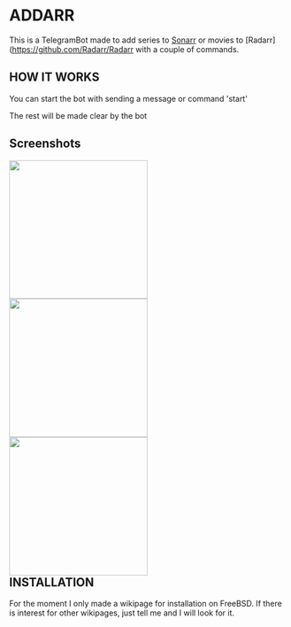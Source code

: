 # ADDARR

This is a TelegramBot made to add series to [Sonarr](https://github.com/Sonarr/Sonarr) or movies to [Radarr](https://github.com/Radarr/Radarr with a couple of commands.

## HOW IT WORKS
You can start the bot with sending a message or command 'start'

The rest will be made clear by the bot

## Screenshots
<div style="float: left">
<img src="https://i.imgur.com/gO4UGG6.png" height="250" style="padding-right: 15px">
<img src="https://i.imgur.com/6UAmcAk.png" height="250" style="padding-right: 15px">
<img src="https://i.imgur.com/1X3xUNA.png" height="250" style="padding-right: 15px">
</div>

## INSTALLATION
For the moment I only made a wikipage for installation on FreeBSD. If there is interest for other wikipages, just tell me and I will look for it.
